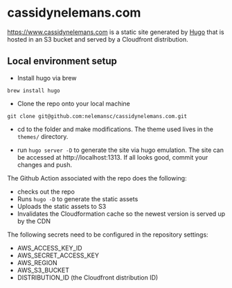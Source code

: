 # cassidynelemans.com

https://www.cassidynelemans.com is a static site generated by [Hugo](https://gohugo.io/) that is hosted in an S3 bucket and served by a Cloudfront distribution.

## Local environment setup

- Install hugo via brew

`brew install hugo`

- Clone the repo onto your local machine

`git clone git@github.com:nelemansc/cassidynelemans.com.git`

- cd to the folder and make modifications. The theme used lives in the `themes/` directory.

- run `hugo server -D` to generate the site via hugo emulation. The site can be accessed at http://localhost:1313. If all looks good, commit your changes and push.

The Github Action associated with the repo does the following:
- checks out the repo
- Runs `hugo -D` to generate the static assets
- Uploads the static assets to S3
- Invalidates the Cloudformation cache so the newest version is served up by the CDN

The following secrets need to be configured in the repository settings:
- AWS_ACCESS_KEY_ID
- AWS_SECRET_ACCESS_KEY
- AWS_REGION
- AWS_S3_BUCKET
- DISTRIBUTION_ID (the Cloudfront distribution ID)
